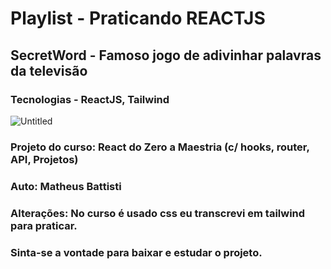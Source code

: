 # Playlist - Praticando REACTJS

## SecretWord - Famoso jogo de adivinhar palavras da televisão

### Tecnologias - ReactJS, Tailwind

![Untitled](https://user-images.githubusercontent.com/17785028/179433387-58fc0e53-f9d8-4ca1-bccf-a1f320b597ee.jpg)


### Projeto do curso: React do Zero a Maestria (c/ hooks, router, API, Projetos)
### Auto: Matheus Battisti
### Alterações: No curso é usado css eu transcrevi em tailwind para praticar.

### Sinta-se a vontade para baixar e estudar o projeto.
